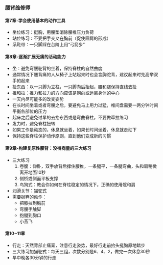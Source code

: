 ### 腰背维修师

#### 第7章-学会使用基本的动作工具
* 坐位练习：挺胸，用腰垫消除腰椎压力负荷
* 站位练习：不要把手交叉在胸前（促使圆肩的形成）
* 系鞋带：一只脚踩在台阶上用“弓箭步”

#### 第8章-逐渐扩展无痛的活动能力
* 坐：避免弯腰驼背的坐着，保持脊柱的自然曲度
* 通常情况下腰背痛的人从椅子上站起来时也会含胸驼背，建议起来时先高举双手的起来
* 捡东西：以一只脚为立柱，一只脚向后抬起，腰和腿保持直线去捡
* 推和拉：推力和拉力的方向应该是朝向或远离身体的中心
* 一天内尽可能多的改变姿势
* 在长时间坐着或者弯腰之后，要避免马上用力过猛，椎间盘需要一两分钟时间平衡各部位的压力
* 起床之后避免过早的去抬东西或是弯曲脊柱，不要做牵拉练习
* 发力时，避免脊柱扭转
* 如果工作是动态的，休息就坐着，如果长时间坐着，休息就走动下
* 保持这些脊柱保护动作原则，直到他们变成新的习惯

#### 第9章-构建复原性腰背：没得商量的三大练习
* 三大练习
  1. 卷腹：仰卧，双手放背后撑住腰椎，一条腿平，一条腿弯曲，头和肩稍微离开地面10秒
  1. 侧桥或侧面平板支撑
  1. 鸟狗式：教会你如何在脊柱稳定的情况下，正确的使用髋和肩
* 润滑关节：猫驼式
* 需要摒弃的动作：
  * 把膝拉到胸前
  * 弯腰手触脚
  * 抱腿到胸口
  * 小燕飞

#### 第10~11章
* 行走：天然背部止痛膏，注意行走姿势，最好行走前抬头挺胸原地踏步
* 三大练习加猫驼式：每天三组，次数分别是6、4、2，做完一次休息30秒
* 早中晚各30分钟的行走
